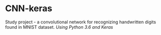 # CNN-keras
Study project - a convolutional network for recognizing handwritten digits found in MNIST dataset.
*Using Python 3.6 and Keras*
